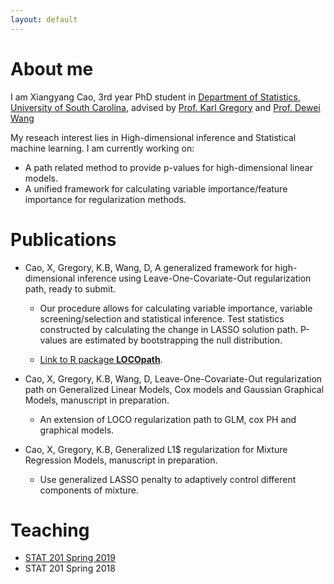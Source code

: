 ```yaml
---
layout: default
---
```


# About me 

I am Xiangyang Cao, 3rd year PhD student in [Department of Statistics](https://sc.edu/study/colleges_schools/artsandsciences/statistics/index.php), [University of South Carolina](https://sc.edu/), advised by [Prof. Karl Gregory](http://people.stat.sc.edu/gregorkb/) and [Prof. Dewei Wang](http://people.stat.sc.edu/wang528/index.html)

My reseach interest lies in High-dimensional inference and Statistical machine learning. 
I am currently working on:

* A path related method to provide p-values for high-dimensional linear models.
* A unified framework for calculating variable importance/feature importance for regularization methods.


# Publications

* Cao, X, Gregory, K.B, Wang, D, A generalized framework for high-dimensional inference using Leave-One-Covariate-Out regularization path, ready to submit.

  - Our procedure allows for calculating variable importance, variable screening/selection and statistical inference. Test statistics constructed by calculating the change in LASSO solution path. P-values are estimated by bootstrapping the null distribution. 
  
  - [Link to R package **LOCOpath**](https://github.com/statcao/LOCOpath). 


* Cao, X, Gregory, K.B, Wang, D, Leave-One-Covariate-Out regularization path on Generalized Linear Models, Cox models and Gaussian Graphical Models, manuscript in preparation.
  - An extension of LOCO regularization path to GLM, cox PH and graphical models.


* Cao, X, Gregory, K.B, Generalized L1$ regularization for Mixture Regression Models, manuscript in preparation.
    - Use generalized LASSO penalty to adaptively control different components of mixture.


# Teaching

* [STAT 201 Spring 2019](./teaching) 
* STAT 201 Spring 2018

